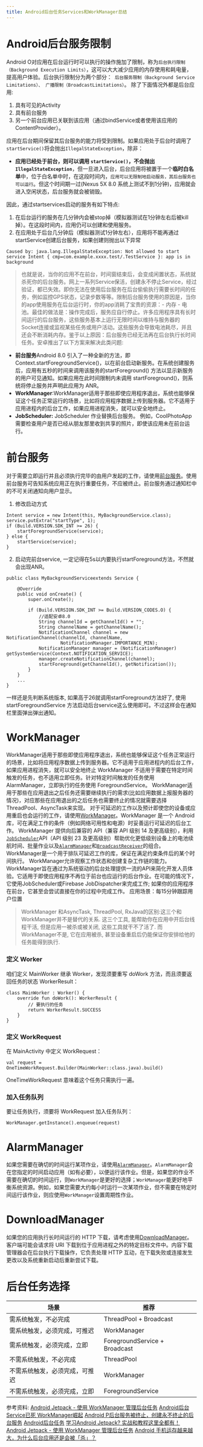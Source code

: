```yaml
---
title: Android后台任务Services和WorkManager总结
---
```


# Android后台服务限制
Android O对应用在后台运行时可以执行的操作施加了限制，称为``后台执行限制（Background Execution Limits）``，这可以大大减少应用的内存使用和耗电量，提高用户体验。后台执行限制分为两个部分：`` 后台服务限制（Background Service Limitations）、 广播限制（BroadcastLimitations）``。
除了下面情况外都是后台应用:
1. 具有可见的Activity
2. 具有前台服务
3. 另一个前台应用已关联到该应用（通过bindService或者使用该应用的ContentProvider）。

应用在后台期间保留其后台服务的能力将受到限制。如果应用处于后台时调用了`` startService() ``将会抛出`` IllegalStateException ``，除非：
- **应用已经处于前台，则可以调用 ``startService()``，不会抛出`` IllegalStateException ``**，但一旦进入后台，后台应用将被置于一个**临时白名单**中，位于白名单中时，在这段时间内，``应用可以无限制地启动服务，其后台服务也可以运行``。但这个时间期一过(Nexus 5X 8.0 系统上测试不到1分钟)，应用就会进入空闲状态，后台服务就会被销毁。

因此，通过startservices启动的服务有如下特点:
1. 在后台运行的服务在几分钟内会被stop掉（模拟器测试在1分钟左右后被kill掉）。在这段时间内，应用仍可以创建和使用服务。
2. 在应用处于后台几分钟后（模拟器测试1分钟左右），应用将不能再通过startService创建后台服务，如果创建则抛出以下异常
```
Caused by: java.lang.IllegalStateException: Not allowed to start service Intent { cmp=com.example.xxxx.test/.TestService }: app is in background
```
> 也就是说，当你的应用不在前台，时间窗结束后，会变成闲置状态，系统就杀死你的后台服务。网上一系列Service保活，创建永不停止Service，经过验证，都已失效。即你无法在使用后台服务在后台偷偷执行需要长时间的任务，例如监控GPS状态，记录步数等等。限制后台服务使用的原因是，当你的app使用服务在后台运行时，你的app消耗了宝贵的资源：- 内存 - 电池。最佳的做法是：操作完成后，服务应自行停止。许多应用程序具有长时间运行的后台服务，这些服务基本上运行无限时间以维持与服务器的Socket连接或监视某些任务或用户活动。这些服务会导致电池耗尽，并且还会不断消耗内存。鉴于以上原因：后台服务已经无法再在后台执行长时间任务。安卓推出了以下方案来解决此类问题:

- **前台服务**Android 8.0 引入了一种全新的方法，即Context.startForegroundService()，以在前台启动新服务。在系统创建服务后，应用有五秒的时间来调用该服务的startForeground() 方法以显示新服务的用户可见通知。如果应用在此时间限制内未调用
startForeground()，则系统将停止服务并声明此应用为 ANR。
- **WorkManager**:WorkManager适用于那些即使应用程序退出，系统也能够保证这个任务正常运行的场景，比如将应用程序数据上传到服务器。它不适用于应用进程内的后台工作，如果应用进程消失，就可以安全地终止。
- **JobScheduler:** JobScheduler 作业替换后台服务。 例如，CoolPhotoApp需要检查用户是否已经从朋友那里收到共享的照片，即使该应用未在前台运行。

# 前台服务
对于需要立即运行并且必须执行完毕的由用户发起的工作，请使用[前台服务](https://developer.android.com/guide/components/services)。使用前台服务可告知系统应用正在执行重要任务，不应被终止。前台服务通过通知栏中的不可关闭通知向用户显示。
1. 修改启动方式
```
Intent service = new Intent(this, MyBackgroundService.class);
service.putExtra("startType", 1);
if (Build.VERSION.SDK_INT >= 26) {
    startForegroundService(service);
} else {
    startService(service);
}
```
2. 启动完前台service, 一定记得在5s以内要执行startForeground方法，不然就会出现ANR。
```
public class MyBackgroundServiceextends Service {

    @Override
    public void onCreate() {
        super.onCreate();

        if (Build.VERSION.SDK_INT >= Build.VERSION_CODES.O) {
            //适配安卓8.0
            String channelId = getChannelId() + "";
            String channelName = getChannelName();
            NotificationChannel channel = new NotificationChannel(channelId, channelName,
                    NotificationManager.IMPORTANCE_MIN);
            NotificationManager manager = (NotificationManager) getSystemService(Context.NOTIFICATION_SERVICE);
            manager.createNotificationChannel(channel);
            startForeground(getChannelId(), getNotification());
        }
    }
    ...
}

```
一样还是先判断系统版本, 如果高于26就调用startForeground方法好了, 使用startForegroundService 方法启动后台service这么使用即可。不过这样会在通知栏里面弹出弹出通知。

# WorkManager
WorkManager适用于那些即使应用程序退出，系统也能够保证这个任务正常运行的场景，比如将应用程序数据上传到服务器。它不适用于应用进程内的后台工作，如果应用进程消失，就可以安全地终止
WorkManager 不适用于需要在特定时间触发的任务，也不适用立即任务。针对特定时间触发的任务使用 AlarmManager，立即执行的任务使用 ForegroundService。
WorkManager适用于那些在应用退出之后任务还需要继续执行的需求(比如应用数据上报服务器的情况)，对应那些在应用退出的之后任务也需要终止的情况就需要选择ThreadPool、AsyncTask来实现。
对于可延迟的工作以及预计即使您的设备或应用重启也会运行的工作，请使用[WorkManager](https://developer.android.com/topic/libraries/architecture/workmanager)。WorkManager 是一个 Android 库，可在满足工作的条件（例如网络可用性和电源）时妥善运行可延迟的后台工作。
WorkManager 提供向后兼容的 API（兼容 API 级别 14 及更高级别），利用[`JobScheduler`](https://developer.android.com/reference/android/app/job/JobScheduler)API（API 级别 23 及更高级别）帮助优化更低级别设备上的电池续航时间、批量作业以及[`AlarmManager`](https://developer.android.com/reference/android/app/AlarmManager)和[`BroadcastReceiver`](https://developer.android.com/reference/android/app/BroadcastReceiver)的组合。
WorkManager是一个用于排队可延迟工作的库，保证在满足约束条件后的某个时间执行。 WorkManager允许观察工作状态和创建复杂工作链的能力。
WorkManager旨在通过为系统驱动的后台处理提供一流的API来简化开发人员体验。它适用于即使应用程序不再位于前台也应运行的后台作业。在可能的情况下，它使用JobScheduler或Firebase JobDispatcher来完成工作; 如果你的应用程序在前台，它甚至会尝试直接在你的过程中完成工作。
应用场景：每15分钟跟踪用户位置
> WorkManager 和AsyncTask, ThreadPool, RxJava的区别:这三个和WorkManager并不是替代的关系. 这三个工具, 能帮助你在应用中开后台线程干活, 但是应用一被杀或被关闭, 这些工具就干不了活了. 而WorkManager不是, 它在应用被杀, 甚至设备重启后仍能保证你安排给他的任务能得到执行.

### 定义 Worker
咱们定义 MainWorker 继承 Worker，发现须要重写 doWork 方法，而且须要返回任务的状态 WorkerResult：
```
class MainWorker : Worker() {
    override fun doWork(): WorkerResult {
        // 要执行的任务
        return WorkerResult.SUCCESS
    }
}
```
### 定义 WorkRequest
在 MainActivity 中定义 WorkRequest：
```
val request = OneTimeWorkRequest.Builder(MainWorker::class.java).build()
```
OneTimeWorkRequest 意味着这个任务只需执行一遍。

### 加入任务队列
要让任务执行，须要将 WorkRequest 加入任务队列：
```
WorkManager.getInstance().enqueue(request)
```

# AlarmManager
如果您需要在确切的时间运行某项作业，请使用[`AlarmManager`](https://developer.android.com/reference/android/app/AlarmManager)。`AlarmManager`会在您指定的时间启动应用（如有必要），以便运行该作业。但是，如果您的作业不需要在确切的时间运行，则`WorkManager`是更好的选择；`WorkManager`能更好地平衡系统资源。例如，如果您需要大约每小时运行一次某项作业，但不需要在特定时间运行该作业，则应使用`WorkManager`设置周期性作业。

# DownloadManager
如果您的应用执行长时间运行的 HTTP 下载，请考虑使用[DownloadManager](https://developer.android.com/reference/android/app/DownloadManager)。客户端可能会请求将 URI 下载到位于应用进程之外的特定目标文件中。内容下载管理器会在后台执行下载操作，它负责处理 HTTP 互动，在下载失败或连接发生更改以及系统重新启动后重新尝试下载。

# 后台任务选择
|场景|推荐|
|-|-|
| 需系统触发，不必完成  | ThreadPool + Broadcast |
| 需系统触发，必须完成，可推迟  | WorkManager |
| 需系统触发，必须完成，立即  | ForegroundService + Broadcast |
| 不需系统触发，不必完成  | ThreadPool|
| 不需系统触发，必须完成，可推迟  | WorkManager|
| 不需系统触发，必须完成，立即  | ForegroundService|

参考资料:
[Android Jetpack - 使用 WorkManager 管理后台任务](https://www.jianshu.com/p/e495ee6e84de)
[Android后台Service已死 WorkManager崛起](https://blog.csdn.net/Sunxiaolin2016/article/details/97266490)
[Android P后台服务被终止，创建永不终止的后台服务](https://blog.csdn.net/Sunxiaolin2016/article/details/97128681)
[Android后台任务](https://www.cnblogs.com/liguo-wang/p/13140034.html)
[学习Android Jetpack? 实战和教程这里全都有！](https://juejin.im/post/5d2be05ff265da1bd605d49a)
[Android Jetpack - 使用 WorkManager 管理后台任务](https://blog.csdn.net/a49220824/article/details/80869182)
[Android 手机运存越来越大，为什么后台应用还是会被「杀」？](https://sspai.com/post/56818)
